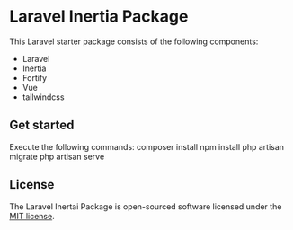# Laravel Inertia Package

This Laravel starter package consists of the following components:
- Laravel
- Inertia
- Fortify
- Vue
- tailwindcss

## Get started

Execute the following commands: 
    composer install 
    npm install 
    php artisan migrate 
    php artisan serve 

## License

The Laravel Inertai Package is open-sourced software licensed under the [MIT license](https://opensource.org/licenses/MIT).
